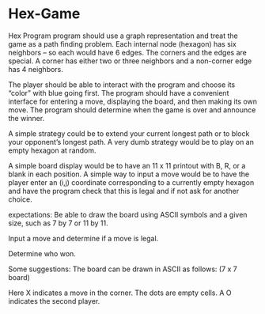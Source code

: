 # Hex-Game
Hex Program
program should use a graph representation and treat the game as a path finding problem. Each internal node (hexagon) has six neighbors – so each would have 6 edges. The corners and the edges are special. A corner has either two or three neighbors and a non-corner edge has 4 neighbors.

The player should be able to interact with the program and choose its “color” with blue going first. The program should have a convenient interface for entering a move, displaying the board, and then making its own move. The program should determine when the game is over and announce the winner.

A simple strategy could be to extend your current longest path or to block your opponent’s longest path. A very dumb strategy would be to play on an empty hexagon at random.

A simple board display would be to have an 11 x 11 printout with B, R, or a blank in each position. A simple way to input a move would be to have the player enter an (i,j) coordinate corresponding to a currently empty hexagon and have the program check that this is legal and if not ask for another choice.

expectations:
Be able to draw the board using ASCII symbols and a given size, such as 7 by 7 or 11 by 11.

Input a move and determine if a move is legal.

Determine who won.

Some suggestions:
The board can be drawn in ASCII as follows: (7 x 7 board)

Here X indicates a move in the corner. The dots are empty cells. A  O indicates the second player. 
